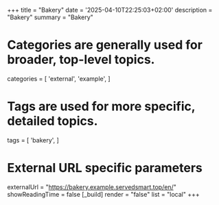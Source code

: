 +++
title = "Bakery"
date = '2025-04-10T22:25:03+02:00'
description = "Bakery"
summary = "Bakery"
# Categories are generally used for broader, top-level topics.
categories = [
 'external',
 'example',
]
# Tags are used for more specific, detailed topics.
tags = [
 'bakery',
]
# External URL specific parameters
externalUrl = "https://bakery.example.servedsmart.top/en/"
showReadingTime = false
[_build]
render = "false"
list = "local"
+++
